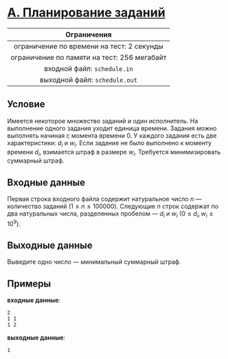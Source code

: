 # [A. Планирование заданий](A.c)

| Ограничения                                 |
|:-------------------------------------------:|
| ограничение по времени на тест: 2 секунды   |
| ограничение по памяти на тест: 256 мегабайт |
| входной файл: `schedule.in`                 |
| выходной файл: `schedule.out`               |

## Условие

Имеется некоторое множество заданий и один исполнитель. На выполнение одного задания уходит единица времени. Задания можно выполнять начиная с момента времени $0$. У каждого задания есть две характеристики: $d_i$ и $w_i$. Если задание не было выполнено к моменту времени $d_i$, взимается штраф в размере $w_i$. Требуется минимизировать суммарный штраф.

## Входные данные

Первая строка входного файла содержит натуральное число $n$ — количество заданий $(1 \leqslant n \leqslant 100000)$. Следующие $n$ строк содержат по два натуральных числа, разделенных пробелом — $d_i$ и $w_i$ $(0 \leqslant d_i, w_i \leqslant 10^9)$.

## Выходные данные

Выведите одно число — минимальный суммарный штраф.

## Примеры

**входные данные**:

```text
2
1 1
1 2
```

**выходные данные**:

```text
1
```
